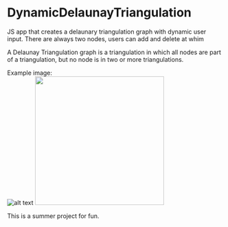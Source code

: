 # DynamicDelaunayTriangulation
JS app that creates a delaunary triangulation graph with dynamic user input.
There are always two nodes, users can add and delete at whim

A Delaunay Triangulation graph is a triangulation in which all nodes are part of a triangulation, but no node is in two or more triangulations.

Example image:  
![alt text](https://upload.wikimedia.org/wikipedia/commons/8/82/Delaunay_triangulation_does_not_minimize_edge_length.gif) <img src="https://upload.wikimedia.org/wikipedia/commons/thumb/1/1f/Delaunay_circumcircles_centers.svg/1280px-Delaunay_circumcircles_centers.svg.png" width="300" height="300">

This is a summer project for fun.
